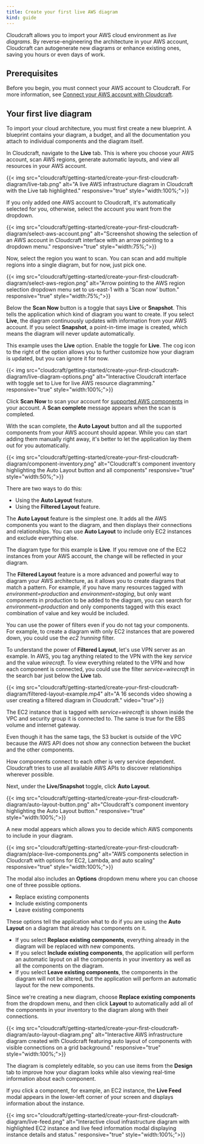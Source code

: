 ```yaml
---
title: Create your first live AWS diagram
kind: guide
---
```


Cloudcraft allows you to import your AWS cloud environment as *live diagrams*. By reverse-engineering the architecture in your AWS account, Cloudcraft can autogenerate new diagrams or enhance existing ones, saving you hours or even days of work.

## Prerequisites

Before you begin, you must connect your AWS account to Cloudcraft. For more information, see [Connect your AWS account with Cloudcraft][1].

## Your first live diagram

To import your cloud architecture, you must first create a new blueprint. A blueprint contains your diagram, a budget, and all the documentation you attach to individual components and the diagram itself.

In Cloudcraft, navigate to the **Live** tab. This is where you choose your AWS account, scan AWS regions, generate automatic layouts, and view all resources in your AWS account.

{{< img src="cloudcraft/getting-started/create-your-first-cloudcraft-diagram/live-tab.png" alt="A live AWS infrastructure diagram in Cloudcraft with the Live tab highlighted." responsive="true" style="width:100%;">}}

If you only added one AWS account to Cloudcraft, it's automatically selected for you, otherwise, select the account you want from the dropdown.

{{< img src="cloudcraft/getting-started/create-your-first-cloudcraft-diagram/select-aws-account.png" alt="Screenshot showing the selection of an AWS account in Cloudcraft interface with an arrow pointing to a dropdown menu." responsive="true" style="width:75%;">}}

Now, select the region you want to scan. You can scan and add multiple regions into a single diagram, but for now, just pick one.

{{< img src="cloudcraft/getting-started/create-your-first-cloudcraft-diagram/select-aws-region.png" alt="Arrow pointing to the AWS region selection dropdown menu set to us-east-1 with a 'Scan now' button." responsive="true" style="width:75%;">}}

Below the **Scan Now** button is a toggle that says **Live** or **Snapshot**. This tells the application which kind of diagram you want to create. If you select **Live**, the diagram continuously updates with information from your AWS account. If you select **Snapshot**, a point-in-time image is created, which means the diagram will never update automatically.

This example uses the **Live** option. Enable the toggle for **Live**. The cog icon to the right of the option allows you to further customize how your diagram is updated, but you can ignore it for now.

{{< img src="cloudcraft/getting-started/create-your-first-cloudcraft-diagram/live-diagram-options.png" alt="Interactive Cloudcraft interface with toggle set to Live for live AWS resource diagramming." responsive="true" style="width:100%;">}}

Click **Scan Now** to scan your account for [supported AWS components][2] in your account. A **Scan complete** message appears when the scan is completed.

With the scan complete, the **Auto Layout** button and all the supported components from your AWS account should appear. While you can start adding them manually right away, it's better to let the application lay them out for you automatically.

{{< img src="cloudcraft/getting-started/create-your-first-cloudcraft-diagram/component-inventory.png" alt="Cloudcraft's component inventory highlighting the Auto Layout button and all components" responsive="true" style="width:50%;">}}

There are two ways to do this:

- Using the **Auto Layout** feature.
- Using the **Filtered Layout** feature.

The **Auto Layout** feature is the simplest one. It adds all the AWS components you want to the diagram, and then displays their connections and relationships. You can use **Auto Layout** to include only EC2 instances and exclude everything else.

The diagram type for this example is **Live**. If you remove one of the EC2 instances from your AWS account, the change will be reflected in your diagram.

The **Filtered Layout** feature is a more advanced and powerful way to diagram your AWS architecture, as it allows you to create diagrams that match a pattern. For example, if you have many resources tagged with _environment=production_ and _environment=staging_, but only want components in production to be added to the diagram, you can search for _environment=production_ and only components tagged with this exact combination of value and key would be included.

You can use the power of filters even if you do not tag your components. For example, to create a diagram with only EC2 instances that are powered down, you could use the _ec2 !running_ filter.

To understand the power of **Filtered Layout**, let's use VPN server as an example. In AWS, you tag anything related to the VPN with the key _service_ and the value _wirecraft_. To view everything related to the VPN and how each component is connected, you could use the filter _service=wirecraft_ in the search bar just below the **Live** tab.

{{< img src="cloudcraft/getting-started/create-your-first-cloudcraft-diagram/filtered-layout-example.mp4" alt="A 16 seconds video showing a user creating a filtered diagram in Cloudcraft." video="true">}}

The EC2 instance that is tagged with _service=wirecraft_ is shown inside the VPC and security group it is connected to. The same is true for the EBS volume and internet gateway.

Even though it has the same tags, the S3 bucket is outside of the VPC because the AWS API does not show any connection between the bucket and the other components.

How components connect to each other is very service dependent. Cloudcraft tries to use all available AWS APIs to discover relationships wherever possible.

Next, under the **Live/Snapshot** toggle, click **Auto Layout**.

{{< img src="cloudcraft/getting-started/create-your-first-cloudcraft-diagram/auto-layout-button.png" alt="Cloudcraft's component inventory highlighting the Auto Layout button." responsive="true" style="width:100%;">}}

A new modal appears which allows you to decide which AWS components to include in your diagram.

{{< img src="cloudcraft/getting-started/create-your-first-cloudcraft-diagram/place-live-components.png" alt="AWS components selection in Cloudcraft with options for EC2, Lambda, and auto scaling" responsive="true" style="width:100%;">}}

The modal also includes an **Options** dropdown menu where you can choose one of three possible options.

- Replace existing components
- Include existing components
- Leave existing components

These options tell the application what to do if you are using the **Auto Layout** on a diagram that already has components on it.

- If you select **Replace existing components**, everything already in the diagram will be replaced with new components.
- If you select **Include existing components**, the application will perform an automatic layout on all the components in your inventory as well as all the components on the diagram.
- If you select **Leave existing components**, the components in the diagram will not be altered, but the application will perform an automatic layout for the new components.

Since we're creating a new diagram, choose **Replace existing components** from the dropdown menu, and then click **Layout** to automatically add all of the components in your inventory to the diagram along with their connections.

{{< img src="cloudcraft/getting-started/create-your-first-cloudcraft-diagram/auto-layout-diagram.png" alt="Interactive AWS infrastructure diagram created with Cloudcraft featuring auto layout of components with visible connections on a grid background." responsive="true" style="width:100%;">}}

The diagram is completely editable, so you can use items from the **Design** tab to improve how your diagram looks while also viewing real-time information about each component.

If you click a component, for example, an EC2 instance, the **Live Feed** modal appears in the lower-left corner of your screen and displays information about the instance.

{{< img src="cloudcraft/getting-started/create-your-first-cloudcraft-diagram/live-feed.png" alt="Interactive cloud infrastructure diagram with highlighted EC2 instance and live feed information modal displaying instance details and status." responsive="true" style="width:100%;">}}

[1]: /cloudcraft/getting-started/connect-aws-account-with-cloudcraft/
[2]: /cloudcraft/faq/supported-aws-components/
[3]: https://app.cloudcraft.co/support
